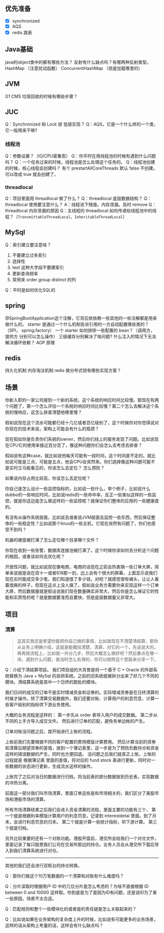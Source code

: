 ## 优先准备
- [x] synchronized
- [x] AQS
- [x] redis 跳表

## Java基础
java的object类中的都有哪些方法？
反射有什么缺点吗？有哪两种反射类型。
HashMap  （注意扰动函数）
ConcurrentHashMap （锁是加载哪里的）

## JVM
G1 CMS 垃圾回收的时候有哪些步骤？


## JUC
Q：Synchronized 和 Lock 锁 低层实现？
Q：AQS，它是一个什么样的一个类，它一般用来干嘛?


### 线程池
Q：参数设置？（IO/CPU密集型）
Q：你平时在用线程池的时候有遇到什么问题吗？
Q：一个任务过来的时候，线程池是怎么处理这个任务的。
Q：线程池创建的时候，核心线程会创建吗？
有个 prestartAllCoreThreads 默认 false 不创建。可以改成 true 就会创建了。



### threadlocal
Q：项目里面用 threadlocal 做了什么？
Q：threadlocal 底层数据结构？
Q：threadlocal 使用要注意什么？
A：线程池下残值。内存泄漏。及时 remove
Q：threadlocal 内存泄漏的原因
Q：主线程的 threadlocal 如何传递给线程池中的线程？（`TransmittableThreadLocal`、`InheritableThreadLocal`）


## MySql
Q：索引建立要注意啥？
1. 不要建立过多索引
2. 选择性
3. text 这种大字段不要建索引
4. 更新查询频率
5. 常用来 order group distinct 的列

Q：平时是如何优化SQL的


## spring
@SpringBootApplication这个注解，它背后依依赖一些其他的一些注解都是用来做什么的。
starter 是通过一个什么机制告诉引用的一方自动配置哪些类的？（SPI， spring.factory）
一个 starter 如何排除一些配置的 bean？（调用方，提供方 分别可以怎么操作）
三级缓存分别解决了啥问题?
什么注入的情况下无法解决循环依赖？
AOP 原理


## redis
持久化机制
内存淘汰机制
redis 做分布式锁有哪些实现方案？


## 场景
你新入职的一家公司接到一个新的系统，这个系统的响应时间比较慢。那现在有两个问题了，第一个怎么评估一个系统的响应时间比较慢？第二个怎么去解决这个系统的慢响应，这怎么排查清楚他哪里慢？


假如说现在这个流水可能都已经十几亿或者百亿级别了。这个时候你对你觉得说对你现在的技术来说，架构上可能会有什么的瓶颈？


现在假如你是负责你们系统的owner，然后你们线上的服务发现了问题。比如说现在CPU它的使用率接近百分百了，像这种问题你们会怎么去考虑去排查？

假如说有这种case，就比如说他每天可能有一段时间，这个时间是不定的。就比如说可能是三点，可能是五点，他会CPU会突然来。你们选择像这种问题可能不是实时立马能看见的，你该怎么去定位？ 怎么预防？


如果说内存占用比较高，你该怎么去定位呢？


你自己是怎么设计一些监控指标的，比如说一些什么，举个例子，比如说什么dubbo的一些响应时间，比如说redis的一些命中率，反正一些类似这样的一些监控，就是你这边是怎么做这样的一些监控呢？就保证你们整体的应用的一些健康度的。

有没有从操作系统层面，比如说去或者说JVM层面去监控一些东西，然后保证整体的一些稳定性？比如说那个linux的一些主机，它现在突然有问题了，你们也感受不到吗？

机器的硬盘被打满了怎么定位哪个目录哪个文件？


你现在收到一些告警，数据库连接池被打满了。这个时候你该如何去分析这个问题的根因，或者该如何去优化呢？


开放性问题，就比如说现在像电商，电商的话现在之前会热衷搞一些订单大屏。简单来说就是说在双十一或者618那一刻，边上会有个很大的屏幕，上面显示说我们现在实时能成交多少笔，我们知道借了多少钱，对吧？就感觉很有噱头，让让人看着很爽的样子，但现在这点上没人搞了。假如说业务方需要你来实现这样一个订单大屏，然后数据量就是假设说我们现在数量确实非常大，然后你是怎么保证它的性能和实质性的呢？就是数据要准而且要快，但是底层数据量又非常大。

## 项目 
### 清算
> 这其实我还是希望你能把你自己做的事情，比如我现在不清楚清结算，那你从业务上明确介绍，这就是能概括清楚，清算，对它的一个，先说说大的，再再按流程上，比如我一共分几步，然后大概怎么做好吧？然后重点在哪一块，遇到什么问题，我当时怎么处理的，你可以按照这个思路来分享一下。

Q：介绍下清结算项目。
我们项目组的大背景是将一个基于 C + Oracle 的外部系统替换为 Java + MySql 的自研系统。之前的旧系统就被拆分出来了好几个不同的模块。清结算系统是其中一个日终的跑批的模块。

我们日间的成交的订单不是实时增减资金和证券的。实际增减资券是在日终清算的时候才操作。除了清算交易数据外，我们还要对账、计算用户的利息罚息、计算一些客户级别的指标供下游业务使用。

大概的业务流程是这样的：
第一步先从 order 表导入用户的成交数据。
第二步从不同的上手方导入成交文件。
然后进行订单的匹配，避免有单边帐的产生。

订单对账没问题之后，就开始进行上账的流程。

上账前我们先要根据不同的客户配置的费用模版计算费用。
然后计算当前的资券和清算后期望资券的差值，放到一个簿记表里，这一步是为了预防负数持仓和资金这样的错误数据的产生，同时也方便回退。
没问题之后我们就真正上账，上账的过程就是 根据簿记表 里面的差值，将对应的 fund stock 表进行更新，同时对一些数据的状态进行更新，生成流水这样的操作。

上账完了之后对当日的数据进行归档，将当前表的部分数据放到历史表，实现数据的冷热分离。

前面这一部分我们叫市场清算，里面订单这些是和市场相关的，我们区分了美股市场和港股市场的清算。

所有市场清算结束之后我们会进入资金清算的流程，里面主要的功能有三个，
第一个就是根据利率模版计算用户的利息罚息，记录到 interestdetal 里面。到了月末，会进行利息罚息的归本。
第二个就是计算一些统计指标，供下游计算。
第三个就是归档。

另外比较重要的还有一个对账功能。港股开盘前，港交所会给我们一个对仓文件，里面记录了每只股票我们公司在交易所那边的持仓。业务人员会从港交所下载后导入到我们清算系统进行对仓。




---
其他的我们还会进行双柜台的持仓转换。




Q：那你们做这个10万笔数据的一个清算和对账有什么难度吗？


Q：分片读取时根据用户 ID 中的几位分片是怎么考虑的？为啥不直接根据 ID between 0 and 10000 这样取。你到底是为了是因为ID有问题，还是说ID为了某一些原因，场景不太合适。




Q：匹配规则和整个一些模块化的或者是的责任链是怎么关联起来的？

Q：比如说如果在业务架构的复杂度上升的时候，比如说有可能更多的业务场景，这样的话从架构上考量的话，这样会有什么缺点吗？

